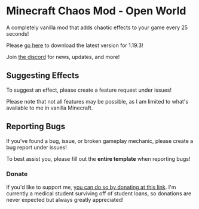 # Minecraft Chaos Mod - Open World 
A completely vanilla mod that adds chaotic effects to your game every 25 seconds!

Please [go here](https://www.google.com/) to download the latest version for 1.19.3!

Join [the discord](https://discord.gg/MPwbeARYFT) for news, updates, and more!

## Suggesting Effects
To suggest an effect, please create a feature request under issues!

Please note that not all features may be possible, as I am limited to what's available to me in vanilla Minecraft.

## Reporting Bugs
If you've found a bug, issue, or broken gameplay mechanic, please create a bug report under issues!

To best assist you, please fill out the **entire template** when reporting bugs!

### Donate
If you'd like to support me, [you can do so by donating at this link](https://www.buymeacoffee.com/thesciwalrus). I'm currently a medical student surviving off of student loans, so donations are never expected but always greatly appreciated!
